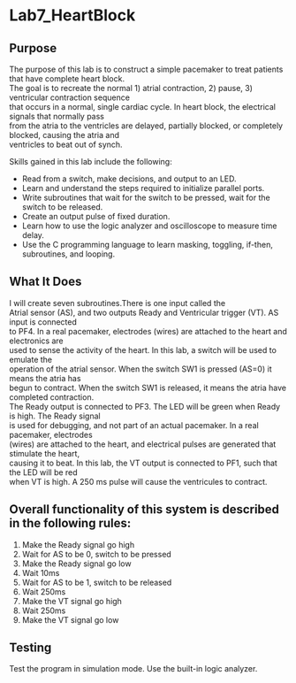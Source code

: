 # Lab7_HeartBlock

## Purpose

The purpose of this lab is to construct a simple pacemaker to treat patients that have complete heart block.<br/>
The goal is to recreate the normal 1) atrial contraction, 2) pause, 3) ventricular contraction sequence <br/>
that occurs in a normal, single cardiac cycle. In heart block, the electrical signals that normally pass <br/>
from the atria to the ventricles are delayed, partially blocked, or completely blocked, causing the atria and <br/>
ventricles to beat out of synch. <br/>

Skills gained in this lab include the following:

- Read from a switch, make decisions, and output to an LED.
- Learn and understand the steps required to initialize parallel ports.
- Write subroutines that wait for the switch to be pressed, wait for the switch to be released.
- Create an output pulse of fixed duration.
- Learn how to use the logic analyzer and oscilloscope to measure time delay.
- Use the C programming language to learn masking, toggling, if-then, subroutines, and looping.

## What It Does

I will create seven subroutines.There is one input called the <br/>
Atrial sensor (AS), and two outputs Ready and Ventricular trigger (VT). AS input is connected <br/>
to PF4. In a real pacemaker, electrodes (wires) are attached to the heart and electronics are <br/>
used to sense the activity of the heart. In this lab, a switch will be used to emulate the <br/>
operation of the atrial sensor. When the switch SW1 is pressed (AS=0) it means the atria has <br/>
begun to contract. When the switch SW1 is released, it means the atria have completed contraction. <br/>
The Ready output is connected to PF3. The LED will be green when Ready is high. The Ready signal <br/>
is used for debugging, and not part of an actual pacemaker. In a real pacemaker, electrodes <br/>
(wires) are attached to the heart, and electrical pulses are generated that stimulate the heart, <br/>
causing it to beat. In this lab, the VT output is connected to PF1, such that the LED will be red <br/>
when VT is high. A 250 ms pulse will cause the ventricules to contract. <br/>

## Overall functionality of this system is described in the following rules:<br/>

1. Make the Ready signal go high
2. Wait for AS to be 0, switch to be pressed
3. Make the Ready signal go low
4. Wait 10ms
5. Wait for AS to be 1, switch to be released
6. Wait 250ms
7. Make the VT signal go high
8. Wait 250ms
9. Make the VT signal go low

## Testing

Test the program in simulation mode. Use the built-in logic analyzer. <br/>
